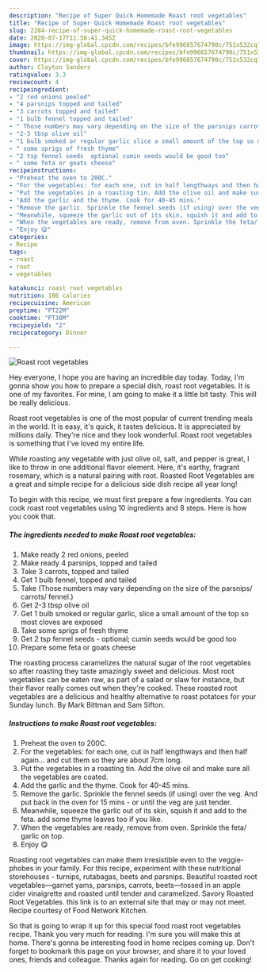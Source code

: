 ```yaml
---
description: "Recipe of Super Quick Homemade Roast root vegetables"
title: "Recipe of Super Quick Homemade Roast root vegetables"
slug: 2284-recipe-of-super-quick-homemade-roast-root-vegetables
date: 2020-07-17T11:58:41.345Z
image: https://img-global.cpcdn.com/recipes/bfe996657674790c/751x532cq70/roast-root-vegetables-recipe-main-photo.jpg
thumbnail: https://img-global.cpcdn.com/recipes/bfe996657674790c/751x532cq70/roast-root-vegetables-recipe-main-photo.jpg
cover: https://img-global.cpcdn.com/recipes/bfe996657674790c/751x532cq70/roast-root-vegetables-recipe-main-photo.jpg
author: Clayton Sanders
ratingvalue: 3.3
reviewcount: 4
recipeingredient:
- "2 red onions peeled"
- "4 parsnips topped and tailed"
- "3 carrots topped and tailed"
- "1 bulb fennel topped and tailed"
- " Those numbers may vary depending on the size of the parsnips carrots fennel"
- "2-3 tbsp olive oil"
- "1 bulb smoked or regular garlic slice a small amount of the top so most cloves are exposed"
- " some sprigs of fresh thyme"
- "2 tsp fennel seeds  optional cumin seeds would be good too"
- " some feta or goats cheese"
recipeinstructions:
- "Preheat the oven to 200C."
- "For the vegetables: for each one, cut in half lengthways and then half again... and cut them so they are about 7cm long."
- "Put the vegetables in a roasting tin. Add the olive oil and make sure all the vegetables are coated."
- "Add the garlic and the thyme. Cook for 40-45 mins."
- "Remove the garlic. Sprinkle the fennel seeds (if using) over the veg. And put back in the oven for 15 mins - or until the veg are just tender."
- "Meanwhile, squeeze the garlic out of its skin, squish it and add to the feta. add some thyme leaves too if you like."
- "When the vegetables are ready, remove from oven. Sprinkle the feta/ garlic on top."
- "Enjoy 😋"
categories:
- Recipe
tags:
- roast
- root
- vegetables

katakunci: roast root vegetables 
nutrition: 186 calories
recipecuisine: American
preptime: "PT22M"
cooktime: "PT38M"
recipeyield: "2"
recipecategory: Dinner

---
```



![Roast root vegetables](https://img-global.cpcdn.com/recipes/bfe996657674790c/751x532cq70/roast-root-vegetables-recipe-main-photo.jpg)

Hey everyone, I hope you are having an incredible day today. Today, I'm gonna show you how to prepare a special dish, roast root vegetables. It is one of my favorites. For mine, I am going to make it a little bit tasty. This will be really delicious.

Roast root vegetables is one of the most popular of current trending meals in the world. It is easy, it's quick, it tastes delicious. It is appreciated by millions daily. They're nice and they look wonderful. Roast root vegetables is something that I've loved my entire life.

While roasting any vegetable with just olive oil, salt, and pepper is great, I like to throw in one additional flavor element. Here, it&#39;s earthy, fragrant rosemary, which is a natural pairing with root. Roasted Root Vegetables are a great and simple recipe for a delicious side dish recipe all year long!


To begin with this recipe, we must first prepare a few ingredients. You can cook roast root vegetables using 10 ingredients and 8 steps. Here is how you cook that.

<!--inarticleads1-->

##### The ingredients needed to make Roast root vegetables:

1. Make ready 2 red onions, peeled
1. Make ready 4 parsnips, topped and tailed
1. Take 3 carrots, topped and tailed
1. Get 1 bulb fennel, topped and tailed
1. Take  (Those numbers may vary depending on the size of the parsnips/ carrots/ fennel.)
1. Get 2-3 tbsp olive oil
1. Get 1 bulb smoked or regular garlic, slice a small amount of the top so most cloves are exposed
1. Take  some sprigs of fresh thyme
1. Get 2 tsp fennel seeds - optional; cumin seeds would be good too
1. Prepare  some feta or goats cheese


The roasting process caramelizes the natural sugar of the root vegetables so after roasting they taste amazingly sweet and delicious. Most root vegetables can be eaten raw, as part of a salad or slaw for instance, but their flavor really comes out when they&#39;re cooked. These roasted root vegetables are a delicious and healthy alternative to roast potatoes for your Sunday lunch. By Mark Bittman and Sam Sifton. 

<!--inarticleads2-->

##### Instructions to make Roast root vegetables:

1. Preheat the oven to 200C.
1. For the vegetables: for each one, cut in half lengthways and then half again... and cut them so they are about 7cm long.
1. Put the vegetables in a roasting tin. Add the olive oil and make sure all the vegetables are coated.
1. Add the garlic and the thyme. Cook for 40-45 mins.
1. Remove the garlic. Sprinkle the fennel seeds (if using) over the veg. And put back in the oven for 15 mins - or until the veg are just tender.
1. Meanwhile, squeeze the garlic out of its skin, squish it and add to the feta. add some thyme leaves too if you like.
1. When the vegetables are ready, remove from oven. Sprinkle the feta/ garlic on top.
1. Enjoy 😋


Roasting root vegetables can make them irresistible even to the veggie-phobes in your family. For this recipe, experiment with these nutritional storehouses - turnips, rutabagas, beets and parsnips. Beautiful roasted root vegetables—garnet yams, parsnips, carrots, beets—tossed in an apple cider vinaigrette and roasted until tender and caramelized. Savory Roasted Root Vegetables. this link is to an external site that may or may not meet. Recipe courtesy of Food Network Kitchen. 

So that is going to wrap it up for this special food roast root vegetables recipe. Thank you very much for reading. I'm sure you will make this at home. There's gonna be interesting food in home recipes coming up. Don't forget to bookmark this page on your browser, and share it to your loved ones, friends and colleague. Thanks again for reading. Go on get cooking!
